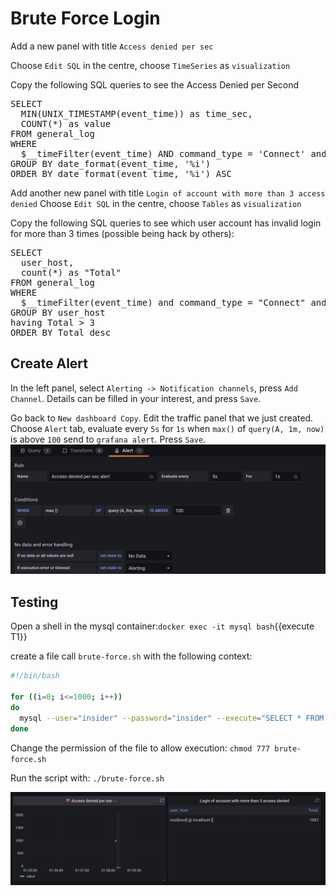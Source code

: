 # Brute Force Login

Add a new panel with title `Access denied per sec`

Choose `Edit SQL` in the centre, choose `TimeSeries` as `visualization`

Copy the following SQL queries to see the Access Denied per Second
<pre class="file" data-target="clipboard">
SELECT  
  MIN(UNIX_TIMESTAMP(event_time)) as time_sec,
  COUNT(*) as value
FROM general_log
WHERE
  $__timeFilter(event_time) AND command_type = 'Connect' and convert(argument, binary) like "%Access denied%"
GROUP BY date_format(event_time, '%i')
ORDER BY date_format(event_time, '%i') ASC
</pre>


Add another new panel with title `Login of account with more than 3 access denied`
Choose `Edit SQL` in the centre, choose `Tables` as `visualization`

Copy the following SQL queries to see which user account has invalid login for more than 3 times (possible being hack by others):
<pre class="file" data-target="clipboard">
SELECT
  user_host,
  count(*) as "Total"
FROM general_log
WHERE
  $__timeFilter(event_time) and command_type = "Connect" and convert(argument, binary) like "%Access denied%"
GROUP BY user_host
having Total > 3
ORDER BY Total desc 
</pre>

## Create Alert
In the left panel, select `Alerting -> Notification channels`, press `Add Channel`.
Details can be filled in your interest, and press `Save`.

Go back to `New dashboard Copy`.
Edit the traffic panel that we just created.
Choose `Alert` tab, 
evaluate every `5s` for `1s`
when `max()` of `query(A, 1m, now)` is above `100`
send to `grafana alert`.
Press `Save`.	
![alert](assets/brute-force-alert.png)

## Testing
Open a shell in the mysql container:`docker exec -it mysql bash`{{execute T1}}

create a file call `brute-force.sh` with the following context: 
```sh
#!/bin/bash

for ((i=0; i<=1000; i++))
do
  mysql --user="insider" --password="insider" --execute="SELECT * FROM wordpress.wp_users limit 1;"
done
```

Change the permission of the file to allow execution:
`chmod 777 brute-force.sh`

Run the script with:
`./brute-force.sh`

![result](assets/brute-force.png)